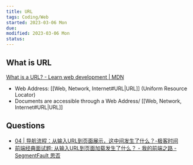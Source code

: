 ```yaml
---
title: URL
tags: Coding/Web
started: 2023-03-06 Mon
due:
modified: 2023-03-06 Mon
status:
---
```

## What is URL
[What is a URL? - Learn web development | MDN](https://developer.mozilla.org/en-US/docs/Learn/Common_questions/What_is_a_URL)
- Web Address: [[Web, Network, Internet#URL|URL]] (Uniform Resource Locator)
- Documents are accessible through a Web Address/ [[Web, Network, Internet#URL|URL]]
## Questions
- [04 | 导航流程：从输入URL到页面展示，这中间发生了什么？-极客时间](https://time.geekbang.org/column/article/117637)
- [前端经典面试题: 从输入URL到页面加载发生了什么？ - 我的前端之路 - SegmentFault 思否](https://segmentfault.com/a/1190000006879700)